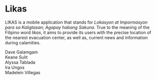 # Likas

LIKAS is a mobile application that stands for *Lokasyon at Impormasyon para sa Kaligtasan; Agapay habang Sakuna*. True to the meaning of the Filipino word *likas*, it aims to provide its users with the precise location of the nearest evacuation center, as well as, current news and information during calamities.

Dave Galamgam
<br/>
Keane Sulit
<br/>
Alyssa Tablada
<br/>
Ira Ungos
<br/>
Madelein Villegas

